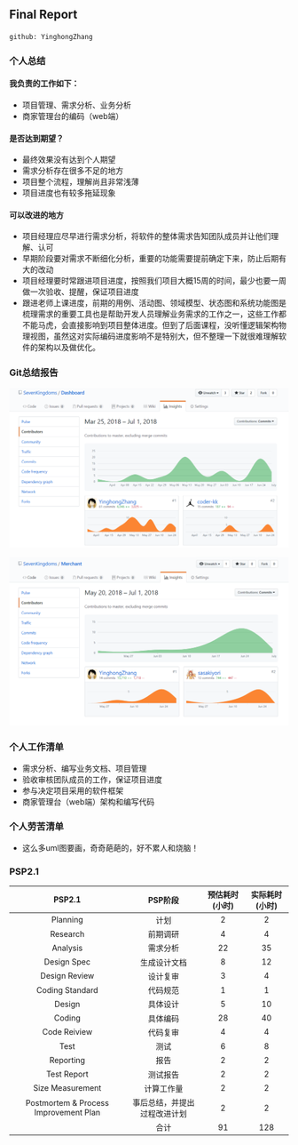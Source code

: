 ## Final Report

`github: YinghongZhang`

### 个人总结

#### 我负责的工作如下：

* 项目管理、需求分析、业务分析
* 商家管理台的编码（web端）

#### 是否达到期望？

* 最终效果没有达到个人期望
* 需求分析存在很多不足的地方
* 项目整个流程，理解尚且非常浅薄
* 项目进度也有较多拖延现象

#### 可以改进的地方

* 项目经理应尽早进行需求分析，将软件的整体需求告知团队成员并让他们理解、认可
* 早期阶段要对需求不断细化分析，重要的功能需要提前确定下来，防止后期有大的改动
* 项目经理要时常跟进项目进度，按照我们项目大概15周的时间，最少也要一周做一次验收、提醒，保证项目进度
* 跟进老师上课进度，前期的用例、活动图、领域模型、状态图和系统功能图是梳理需求的重要工具也是帮助开发人员理解业务需求的工作之一，这些工作都不能马虎，会直接影响到项目整体进度。但到了后面课程，没听懂逻辑架构物理视图，虽然这对实际编码进度影响不是特别大，但不整理一下就很难理解软件的架构以及做优化。

### Git总结报告

![](./images/15331407_1.png)

![](images/15331407_2.png)

### 个人工作清单

* 需求分析、编写业务文档、项目管理
* 验收审核团队成员的工作，保证项目进度
* 参与决定项目采用的软件框架
* 商家管理台（web端）架构和编写代码

### 个人劳苦清单

* 这么多uml图要画，奇奇葩葩的，好不累人和烧脑！

### PSP2.1

|                PSP2.1                 |     PSP阶段      | 预估耗时(小时) | 实际耗时(小时) |
| :-----------------------------------: | :------------: | :------: | :------: |
|               Planning                |       计划       |    2     |    2     |
|               Research                |      前期调研      |    4     |    4     |
|               Analysis                |      需求分析      |    22    |    35    |
|              Design Spec              |     生成设计文档     |    8     |    12    |
|             Design Review             |      设计复审      |    3     |    4     |
|            Coding Standard            |      代码规范      |    1     |    1     |
|                Design                 |      具体设计      |    5     |    10    |
|                Coding                 |      具体编码      |    28    |    40    |
|             Code Reiview              |      代码复审      |    4     |    4     |
|                 Test                  |       测试       |    6     |    8     |
|               Reporting               |       报告       |    2     |    2     |
|              Test Report              |      测试报告      |    2     |    2     |
|           Size Measurement            |     计算工作量      |    2     |    2     |
| Postmortem & Process Improvement Plan | 事后总结，并提出过程改进计划 |    2     |    2     |
|                                       |       合计       |    91    |   128    |
